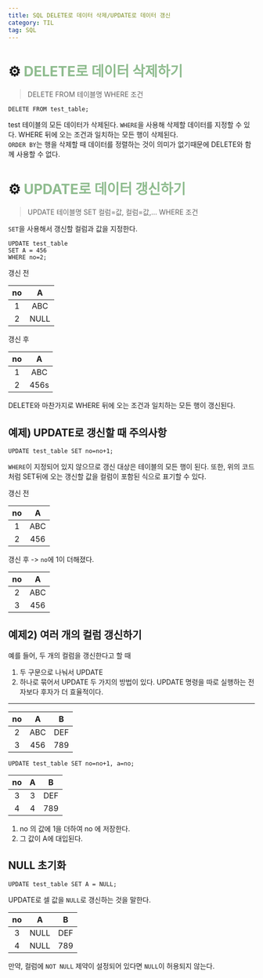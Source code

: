 ```yaml
---
title: SQL DELETE로 데이터 삭제/UPDATE로 데이터 갱신
category: TIL
tag: SQL
---
```


# ⚙️ <span style='color:darkseagreen'>DELETE로 데이터 삭제하기</span>

> DELETE FROM 테이블명 WHERE 조건

```
DELETE FROM test_table;
```
test 테이블의 모든 데이터가 삭제된다. `WHERE`을 사용해 삭제할 데이터를 지정할 수 있다. WHERE 뒤에 오는 조건과 일치하는 모든 행이 삭제된다.<br>
`ORDER BY`는 행을 삭제할 때 데이터를 정렬하는 것이 의미가 없기때문에 DELETE와 함께 사용할 수 없다.

# ⚙️ <span style='color:darkseagreen'>UPDATE로 데이터 갱신하기</span>

> UPDATE 테이블명 SET 컬럼=값, 컬럼=값,... WHERE 조건

`SET`을 사용해서 갱신할 컬럼과 값을 지정한다. 

```
UPDATE test_table 
SET A = 456
WHERE no=2;
```
갱신 전

|no|A|
|:--:|:--:|
|1|ABC|
|2|NULL|

갱신 후

|no|A|
|:--:|:--:|
|1|ABC|
|2|456s|

DELETE와 마찬가지로 WHERE 뒤에 오는 조건과 일치하는 모든 행이 갱신된다.

## 예제) UPDATE로 갱신할 때 주의사항

```
UPDATE test_table SET no=no+1;
```
`WHERE`이 지정되어 있지 않으므로 갱신 대상은 테이블의 모든 행이 된다. 또한, 위의 코드처럼 SET뒤에 오는 갱신할 값을 컬럼이 포함된 식으로 표기할 수 있다. 

갱신 전

|no|A|
|:--:|:--:|
|1|ABC|
|2|456|

갱신 후
-> `no`에  1이 더해졌다.

|no|A|
|:--:|:--:|
|2|ABC|
|3|456|

## 예제2) 여러 개의 컬럼 갱신하기

예를 들어, 두 개의 컬럼을 갱신한다고 할 때
1) 두 구문으로 나눠서 UPDATE
2) 하나로 묶어서 UPDATE
두 가지의 방법이 있다. UPDATE 명령을 따로 실행하는 전자보다 후자가 더 효율적이다. 

---

|no|A|B|
|:--:|:--:|:--:|
|2|ABC|DEF|
|3|456|789|

```
UPDATE test_table SET no=no+1, a=no;
```

|no|A|B|
|:--:|:--:|:--:|
|3|3|DEF|
|4|4|789|

1. no 의 값에 1을 더하여 no 에 저장한다.
2. 그 값이 A에 대입된다.

## NULL 초기화
```
UPDATE test_table SET A = NULL;
```
UPDATE로 셀 값을 `NULL`로 갱신하는 것을 말한다.

|no|A|B|
|:--:|:--:|:--:|
|3|NULL|DEF|
|4|NULL|789|

만약, 컬럼에 `NOT NULL` 제약이 설정되어 있다면 `NULL`이 허용되지 않는다. 